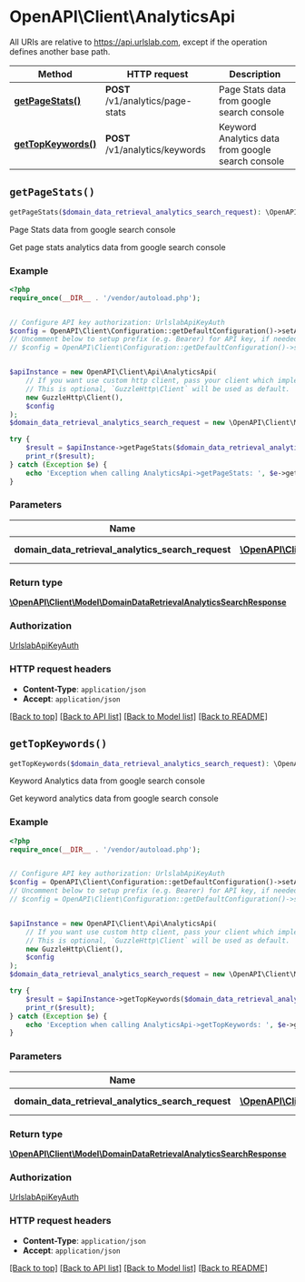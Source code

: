# OpenAPI\Client\AnalyticsApi

All URIs are relative to https://api.urlslab.com, except if the operation defines another base path.

| Method | HTTP request | Description |
| ------------- | ------------- | ------------- |
| [**getPageStats()**](AnalyticsApi.md#getPageStats) | **POST** /v1/analytics/page-stats | Page Stats data from google search console |
| [**getTopKeywords()**](AnalyticsApi.md#getTopKeywords) | **POST** /v1/analytics/keywords | Keyword Analytics data from google search console |


## `getPageStats()`

```php
getPageStats($domain_data_retrieval_analytics_search_request): \OpenAPI\Client\Model\DomainDataRetrievalAnalyticsSearchResponse
```

Page Stats data from google search console

Get page stats analytics data from google search console

### Example

```php
<?php
require_once(__DIR__ . '/vendor/autoload.php');


// Configure API key authorization: UrlslabApiKeyAuth
$config = OpenAPI\Client\Configuration::getDefaultConfiguration()->setApiKey('X-URLSLAB-KEY', 'YOUR_API_KEY');
// Uncomment below to setup prefix (e.g. Bearer) for API key, if needed
// $config = OpenAPI\Client\Configuration::getDefaultConfiguration()->setApiKeyPrefix('X-URLSLAB-KEY', 'Bearer');


$apiInstance = new OpenAPI\Client\Api\AnalyticsApi(
    // If you want use custom http client, pass your client which implements `GuzzleHttp\ClientInterface`.
    // This is optional, `GuzzleHttp\Client` will be used as default.
    new GuzzleHttp\Client(),
    $config
);
$domain_data_retrieval_analytics_search_request = new \OpenAPI\Client\Model\DomainDataRetrievalAnalyticsSearchRequest(); // \OpenAPI\Client\Model\DomainDataRetrievalAnalyticsSearchRequest | Analytics request

try {
    $result = $apiInstance->getPageStats($domain_data_retrieval_analytics_search_request);
    print_r($result);
} catch (Exception $e) {
    echo 'Exception when calling AnalyticsApi->getPageStats: ', $e->getMessage(), PHP_EOL;
}
```

### Parameters

| Name | Type | Description  | Notes |
| ------------- | ------------- | ------------- | ------------- |
| **domain_data_retrieval_analytics_search_request** | [**\OpenAPI\Client\Model\DomainDataRetrievalAnalyticsSearchRequest**](../Model/DomainDataRetrievalAnalyticsSearchRequest.md)| Analytics request | |

### Return type

[**\OpenAPI\Client\Model\DomainDataRetrievalAnalyticsSearchResponse**](../Model/DomainDataRetrievalAnalyticsSearchResponse.md)

### Authorization

[UrlslabApiKeyAuth](../../README.md#UrlslabApiKeyAuth)

### HTTP request headers

- **Content-Type**: `application/json`
- **Accept**: `application/json`

[[Back to top]](#) [[Back to API list]](../../README.md#endpoints)
[[Back to Model list]](../../README.md#models)
[[Back to README]](../../README.md)

## `getTopKeywords()`

```php
getTopKeywords($domain_data_retrieval_analytics_search_request): \OpenAPI\Client\Model\DomainDataRetrievalAnalyticsSearchResponse
```

Keyword Analytics data from google search console

Get keyword analytics data from google search console

### Example

```php
<?php
require_once(__DIR__ . '/vendor/autoload.php');


// Configure API key authorization: UrlslabApiKeyAuth
$config = OpenAPI\Client\Configuration::getDefaultConfiguration()->setApiKey('X-URLSLAB-KEY', 'YOUR_API_KEY');
// Uncomment below to setup prefix (e.g. Bearer) for API key, if needed
// $config = OpenAPI\Client\Configuration::getDefaultConfiguration()->setApiKeyPrefix('X-URLSLAB-KEY', 'Bearer');


$apiInstance = new OpenAPI\Client\Api\AnalyticsApi(
    // If you want use custom http client, pass your client which implements `GuzzleHttp\ClientInterface`.
    // This is optional, `GuzzleHttp\Client` will be used as default.
    new GuzzleHttp\Client(),
    $config
);
$domain_data_retrieval_analytics_search_request = new \OpenAPI\Client\Model\DomainDataRetrievalAnalyticsSearchRequest(); // \OpenAPI\Client\Model\DomainDataRetrievalAnalyticsSearchRequest | Analytics request

try {
    $result = $apiInstance->getTopKeywords($domain_data_retrieval_analytics_search_request);
    print_r($result);
} catch (Exception $e) {
    echo 'Exception when calling AnalyticsApi->getTopKeywords: ', $e->getMessage(), PHP_EOL;
}
```

### Parameters

| Name | Type | Description  | Notes |
| ------------- | ------------- | ------------- | ------------- |
| **domain_data_retrieval_analytics_search_request** | [**\OpenAPI\Client\Model\DomainDataRetrievalAnalyticsSearchRequest**](../Model/DomainDataRetrievalAnalyticsSearchRequest.md)| Analytics request | |

### Return type

[**\OpenAPI\Client\Model\DomainDataRetrievalAnalyticsSearchResponse**](../Model/DomainDataRetrievalAnalyticsSearchResponse.md)

### Authorization

[UrlslabApiKeyAuth](../../README.md#UrlslabApiKeyAuth)

### HTTP request headers

- **Content-Type**: `application/json`
- **Accept**: `application/json`

[[Back to top]](#) [[Back to API list]](../../README.md#endpoints)
[[Back to Model list]](../../README.md#models)
[[Back to README]](../../README.md)
